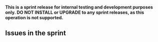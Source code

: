 **This is a sprint release for internal testing and development purposes only. __DO NOT INSTALL__ or __UPGRADE__ to any sprint releases, as this operation is not supported.**

## Issues in the sprint
